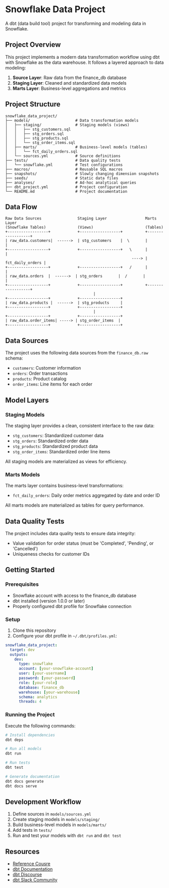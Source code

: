 # Snowflake Data Project

A dbt (data build tool) project for transforming and modeling data in Snowflake.

## Project Overview

This project implements a modern data transformation workflow using dbt with Snowflake as the data warehouse. It follows a layered approach to data modeling:

1. **Source Layer**: Raw data from the finance_db database
2. **Staging Layer**: Cleaned and standardized data models
3. **Marts Layer**: Business-level aggregations and metrics

## Project Structure

```
snowflake_data_project/
├── models/                    # Data transformation models
│   ├── staging/               # Staging models (views)
│   │   ├── stg_customers.sql
│   │   ├── stg_orders.sql
│   │   ├── stg_products.sql
│   │   └── stg_order_items.sql
│   ├── marts/                 # Business-level models (tables)
│   │   └── fct_daily_orders.sql
│   └── sources.yml            # Source definitions
├── tests/                     # Data quality tests
│   └── snowflake.yml          # Test configurations
├── macros/                    # Reusable SQL macros
├── snapshots/                 # Slowly changing dimension snapshots
├── seeds/                     # Static data files
├── analyses/                  # Ad-hoc analytical queries
├── dbt_project.yml            # Project configuration
└── README.md                  # Project documentation
```

## Data Flow

```
Raw Data Sources                Staging Layer                 Marts Layer
(Snowflake Tables)              (Views)                       (Tables)
+------------------+            +------------------+          +------------------+
| raw_data.customers|  ------>  | stg_customers    |  \       |                  |
+------------------+            +------------------+   \      |                  |
                                                        ----> | fct_daily_orders |
+------------------+            +------------------+   /      |                  |
| raw_data.orders  |  ------>  | stg_orders       |  /       |                  |
+------------------+            +------------------+          +------------------+
                                       |
+------------------+            +------------------+
| raw_data.products |  ------>  | stg_products     |
+------------------+            +------------------+
                                       |
+------------------+            +------------------+
| raw_data.order_items| -----> | stg_order_items  |
+------------------+            +------------------+
```

## Data Sources

The project uses the following data sources from the `finance_db.raw` schema:

- `customers`: Customer information
- `orders`: Order transactions
- `products`: Product catalog
- `order_items`: Line items for each order

## Model Layers

### Staging Models

The staging layer provides a clean, consistent interface to the raw data:

- `stg_customers`: Standardized customer data
- `stg_orders`: Standardized order data
- `stg_products`: Standardized product data
- `stg_order_items`: Standardized order line items

All staging models are materialized as views for efficiency.

### Marts Models

The marts layer contains business-level transformations:

- `fct_daily_orders`: Daily order metrics aggregated by date and order ID

All marts models are materialized as tables for query performance.

## Data Quality Tests

The project includes data quality tests to ensure data integrity:

- Value validation for order status (must be 'Completed', 'Pending', or 'Cancelled')
- Uniqueness checks for customer IDs

## Getting Started

### Prerequisites

- Snowflake account with access to the finance_db database
- dbt installed (version 1.0.0 or later)
- Properly configured dbt profile for Snowflake connection

### Setup

1. Clone this repository
2. Configure your dbt profile in `~/.dbt/profiles.yml`:

```yaml
snowflake_data_project:
  target: dev
  outputs:
    dev:
      type: snowflake
      account: [your-snowflake-account]
      user: [your-username]
      password: [your-password]
      role: [your-role]
      database: finance_db
      warehouse: [your-warehouse]
      schema: analytics
      threads: 4
```

### Running the Project

Execute the following commands:

```bash
# Install dependencies
dbt deps

# Run all models
dbt run

# Run tests
dbt test

# Generate documentation
dbt docs generate
dbt docs serve
```

## Development Workflow

1. Define sources in `models/sources.yml`
2. Create staging models in `models/staging/`
3. Build business-level models in `models/marts/`
4. Add tests in `tests/`
5. Run and test your models with `dbt run` and `dbt test`

## Resources
- [Reference Cousre](https://www.youtube.com/playlist?list=PLYaPThD6DUS-N6aovIgkc871NJZyw8rY7)
- [dbt Documentation](https://docs.getdbt.com/docs/introduction)
- [dbt Discourse](https://discourse.getdbt.com/)
- [dbt Slack Community](https://community.getdbt.com/)